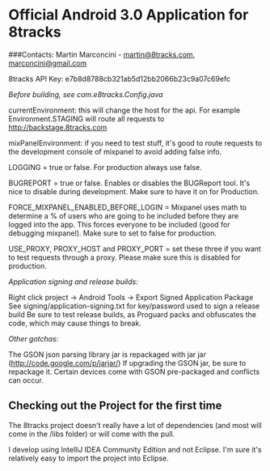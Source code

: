 Official Android 3.0 Application for 8tracks
============================================

###Contacts: 
Martin Marconcini - martin@8tracks.com, marconcini@gmail.com 

8tracks API Key: e7b8d8788cb321ab5d12bb2066b23c9a07c69efc

*Before building, see com.e8tracks.Config.java*

currentEnvironment: this will change the host for the api.  For example Environment.STAGING will route all requests to http://backstage.8tracks.com

mixPanelEnvironment: if you need to test stuff, it's good to route requests to the development console of mixpanel to avoid adding false info.

LOGGING = true or false. For production always use false.

BUGREPORT = true or false. Enables or disables the BUGReport tool. It's nice to disable during development. Make sure to have it on for Production.

FORCE_MIXPANEL_ENABLED_BEFORE_LOGIN = Mixpanel uses math to determine a % of users who are going to be included before they are logged into the app. This forces everyone to be included (good for debugging mixpanel). Make sure to set to false for production.

USE_PROXY, PROXY_HOST and PROXY_PORT = set these three if you want to test requests through a proxy. Please make sure this is disabled for production.


*Application signing and release builds:*

Right click project -> Android Tools -> Export Signed Application Package
See signing/application-signing.txt for key/password used to sign a release build
Be sure to test release builds, as Proguard packs and obfuscates the code, which may cause things to break.

*Other gotchas:*

The GSON json parsing library jar is repackaged with jar jar (http://code.google.com/p/jarjar/)
If upgrading the GSON jar, be sure to repackage it.
Certain devices come with GSON pre-packaged and conflicts can occur.

Checking out the Project for the first time
---
The 8tracks project doesn't really have a lot of dependencies (and most will come in the /libs folder) or will come with the pull.

I develop using IntelliJ IDEA Community Edition and not Eclipse. I'm sure it's relatively easy to import the project into Eclipse.

